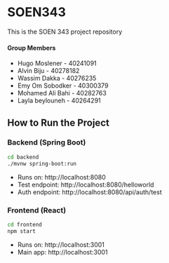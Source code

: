 # SOEN343
This is the SOEN 343 project repository

#### Group Members
- Hugo Moslener - 40241091
- Alvin Biju - 40278182
- Wassim Dakka - 40276235
- Emy Om Sobodker - 40300379
- Mohamed Ali Bahi - 40282763
- Layla beylouneh - 40264291


## How to Run the Project

### Backend (Spring Boot)
```bash
cd backend
./mvnw spring-boot:run
```
- Runs on: http://localhost:8080
- Test endpoint: http://localhost:8080/helloworld
- Auth endpoint: http://localhost:8080/api/auth/test

### Frontend (React)
```bash
cd frontend
npm start
```
- Runs on: http://localhost:3001
- Main app: http://localhost:3001
